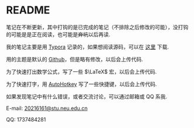# README



笔记在不断更新，其中打钩的是已完成的笔记（不排除之后修改的可能），没打钩的可能是是正在阅读，也可能是~~弃坑~~以后再读.



我的笔记主要是用 [Typora](https://typoraio.cn/) 记录的，如果想阅读源码，可以在 [这里](https://github.com/SleepCloudMX/SleepCloudMX.github.io) 下载.

用的主题是默认的 [Github](https://theme.typoraio.cn/theme/Github/)，但是略有修改，以后会上传代码.

为了快速打出数学公式，写了一些 $\LaTeX$ 宏，以后会上传代码.

为了快速打字，用 [AutoHotkey](https://www.autohotkey.com/) 写了一些快捷键，以后会上传代码.



如果发现笔记中有什么错误，或者交流讨论，可以通过邮箱或 QQ 系我.

E-mail: 20216161@stu.neu.edu.cn

QQ: 1737484281

